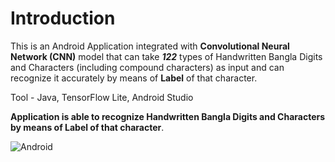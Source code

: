 # Introduction
This is an Android Application integrated with **Convolutional Neural Network (CNN)** model that can take ***122*** types of
Handwritten Bangla Digits and Characters (including compound characters) as input and can recognize it accurately by means of **Label** of that character.

Tool - Java, TensorFlow Lite, Android Studio


**Application is able to recognize Handwritten Bangla Digits and Characters by means of Label of that character**.

![Android](https://user-images.githubusercontent.com/79800970/147881815-8fd7cdc1-d97c-4748-b1ba-e719b2703053.PNG)
